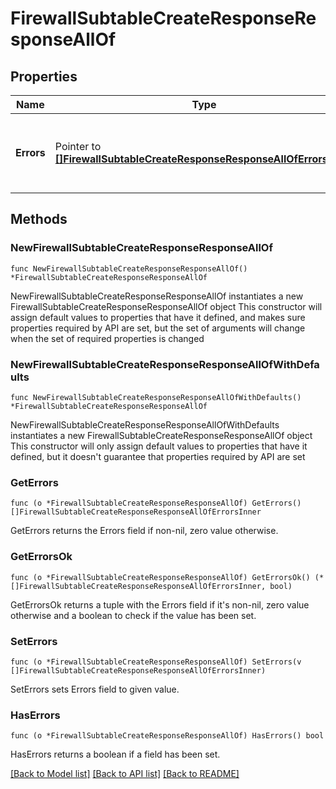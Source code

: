 # FirewallSubtableCreateResponseResponseAllOf

## Properties

Name | Type | Description | Notes
------------ | ------------- | ------------- | -------------
**Errors** | Pointer to [**[]FirewallSubtableCreateResponseResponseAllOfErrorsInner**](FirewallSubtableCreateResponseResponseAllOfErrorsInner.md) | Rule objects that failed insertion into subtable | [optional] 

## Methods

### NewFirewallSubtableCreateResponseResponseAllOf

`func NewFirewallSubtableCreateResponseResponseAllOf() *FirewallSubtableCreateResponseResponseAllOf`

NewFirewallSubtableCreateResponseResponseAllOf instantiates a new FirewallSubtableCreateResponseResponseAllOf object
This constructor will assign default values to properties that have it defined,
and makes sure properties required by API are set, but the set of arguments
will change when the set of required properties is changed

### NewFirewallSubtableCreateResponseResponseAllOfWithDefaults

`func NewFirewallSubtableCreateResponseResponseAllOfWithDefaults() *FirewallSubtableCreateResponseResponseAllOf`

NewFirewallSubtableCreateResponseResponseAllOfWithDefaults instantiates a new FirewallSubtableCreateResponseResponseAllOf object
This constructor will only assign default values to properties that have it defined,
but it doesn't guarantee that properties required by API are set

### GetErrors

`func (o *FirewallSubtableCreateResponseResponseAllOf) GetErrors() []FirewallSubtableCreateResponseResponseAllOfErrorsInner`

GetErrors returns the Errors field if non-nil, zero value otherwise.

### GetErrorsOk

`func (o *FirewallSubtableCreateResponseResponseAllOf) GetErrorsOk() (*[]FirewallSubtableCreateResponseResponseAllOfErrorsInner, bool)`

GetErrorsOk returns a tuple with the Errors field if it's non-nil, zero value otherwise
and a boolean to check if the value has been set.

### SetErrors

`func (o *FirewallSubtableCreateResponseResponseAllOf) SetErrors(v []FirewallSubtableCreateResponseResponseAllOfErrorsInner)`

SetErrors sets Errors field to given value.

### HasErrors

`func (o *FirewallSubtableCreateResponseResponseAllOf) HasErrors() bool`

HasErrors returns a boolean if a field has been set.


[[Back to Model list]](../README.md#documentation-for-models) [[Back to API list]](../README.md#documentation-for-api-endpoints) [[Back to README]](../README.md)


